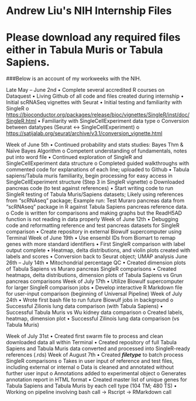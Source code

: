 # Andrew Liu's NIH Internship Files

# Please download any required files either in Tabula Muris or Tabula Sapiens.

###Below is an account of my workweeks with the NIH.

Late May – June 2nd
•	Complete several accredited R courses on Dataquest
•	Living Github of all code and files created during internship
•	Initial scRNASeq vignettes with Seurat
•	Initial testing and familiarity with SingleR
o	https://bioconductor.org/packages/release/bioc/vignettes/SingleR/inst/doc/SingleR.html
•	Familiarity with SingleCellExperiment data type
o	Conversion between datatypes (Seurat <-> SingleCellExperiment)
o	https://satijalab.org/seurat/archive/v3.1/conversion_vignette.html

Week of June 5th
•	Continued probability and stats studies: Bayes Thm & Naïve Bayes Algorithm
o	Competent understanding of fundamentals, notes put into word file
•	Continued exploration of SingleR and SingleCellExperiment data structure
o	Completed guided walkthroughs with commented code for explanations of each line; uploaded to Github
•	Tabula sapiens/Tabula muris familiarity, begin processing for easy access in SingleCellExperiment structure (Step 3 in SingleR vignette)
o	Downloaded pancreas code (to test against references)
•	Start writing code to run SingleR testing of Tabula Muris/Sapiens datasets; Likely using references from “scRNAseq” package; Example run: Test Muraro pancreas data from “scRNAseq” package in R against Tabula Sapiens pancreas reference data.
o	Code is written for comparisons and making graphs but the ReadH5AD function is not reading in data properly
Week of June 12th
•	Debugging code and reformatting reference and test pancreas datasets for SingleR comparison
•	Create repository in external Biowulf supercomputer using Terminal
Week of June 19th
•	Use ensembl IDs from Biomart to remap genes with more standard identifiers
•	First SingleR comparison with label output complete
•	Heatmap, delta distributions, and violin plots created with labels and scores
•	Conversion back to Seurat object; UMAP analysis 
June 26th – July 14th
•	Mitochondrial percentage QC
•	Created dimension plots of Tabula Sapiens vs Muraro pancreas SingleR comparisons
•	Created heatmaps, delta distributions, dimension plots of Tabula Sapiens vs Grun pancreas comparisons
Week of July 17th
•	Utilize Biowulf supercomputer for larger SingleR comparison jobs
•	Develop interactive R Markdown file for user-input comparison (beginning of Universal Pipeline)
Week of July 24th
•	Wrote first bash file to run future Biowulf jobs in background
o	Successful Zilionis lung data comparison (with Tabula Sapiens)
•	Successful Tabula Muris vs Wu kidney data comparison
o	Created labels, heatmap, dimension plot
•	Successful Zilinois lung data comparison (vs Tabula Muris)

Week of July 31st
•	Created first swarm file to process and clean downloaded data all within Terminal
•	Created repository of full Tabula Sapiens and Tabula Muris data converted and processed into SingleR-ready references (.rds)
Week of August 7th
•	Created ___filetype___ to batch process SingleR comparisons
o	Takes in user input of reference and test files, including external or internal
o	Data is cleaned and annotated without further user input
o	Annotations added to experimental object
o	Generates annotation report in HTML format
•	Created master list of unique genes for Tabula Sapiens and Tabula Muris by each cell type (104 TM; 480 TS)
•	Working on pipeline involving bash call -> Rscript -> RMarkdown call
